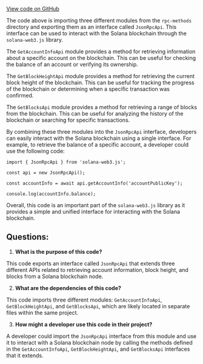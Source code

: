 [View code on GitHub](https://github.com/solana-labs/solana-web3.js/blob/master/packages/rpc-core/src/types/jsonRpcApi.d.ts)

The code above is importing three different modules from the `rpc-methods` directory and exporting them as an interface called `JsonRpcApi`. This interface can be used to interact with the Solana blockchain through the `solana-web3.js` library.

The `GetAccountInfoApi` module provides a method for retrieving information about a specific account on the blockchain. This can be useful for checking the balance of an account or verifying its ownership.

The `GetBlockHeightApi` module provides a method for retrieving the current block height of the blockchain. This can be useful for tracking the progress of the blockchain or determining when a specific transaction was confirmed.

The `GetBlocksApi` module provides a method for retrieving a range of blocks from the blockchain. This can be useful for analyzing the history of the blockchain or searching for specific transactions.

By combining these three modules into the `JsonRpcApi` interface, developers can easily interact with the Solana blockchain using a single interface. For example, to retrieve the balance of a specific account, a developer could use the following code:

```
import { JsonRpcApi } from 'solana-web3.js';

const api = new JsonRpcApi();

const accountInfo = await api.getAccountInfo('accountPublicKey');

console.log(accountInfo.balance);
```

Overall, this code is an important part of the `solana-web3.js` library as it provides a simple and unified interface for interacting with the Solana blockchain.
## Questions: 
 1. **What is the purpose of this code?** 

This code exports an interface called `JsonRpcApi` that extends three different APIs related to retrieving account information, block height, and blocks from a Solana blockchain node.

2. **What are the dependencies of this code?** 

This code imports three different modules: `GetAccountInfoApi`, `GetBlockHeightApi`, and `GetBlocksApi`, which are likely located in separate files within the same project.

3. **How might a developer use this code in their project?** 

A developer could import the `JsonRpcApi` interface from this module and use it to interact with a Solana blockchain node by calling the methods defined in the `GetAccountInfoApi`, `GetBlockHeightApi`, and `GetBlocksApi` interfaces that it extends.